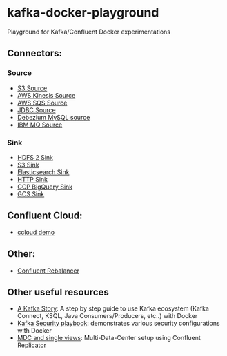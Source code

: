 # kafka-docker-playground

Playground for Kafka/Confluent Docker experimentations

## Connectors:

### Source

* [S3 Source](connect-s3-source/README.md)
* [AWS Kinesis Source](connect-kinesis-source/README.md)
* [AWS SQS Source](connect-sqs-source/README.md)
* [JDBC Source](connect-jdbc-source/README.md)
* [Debezium MySQL source](connect-debezium-mysql-source/README.md)
* [IBM MQ Source](connect-ibm-mq-source/README.md)
  
### Sink

* [HDFS 2 Sink](connect-hdfs-sink/README.md)
* [S3 Sink](connect-s3-sink/README.md)
* [Elasticsearch Sink](connect-elasticsearch-sink/README.md)
* [HTTP Sink](connect-http-sink/README.md)
* [GCP BigQuery Sink](connect-gcp-bigquery-sink/README.md)
* [GCS Sink](connect-gcs-sink/README.md)
  
## Confluent Cloud:

* [ccloud demo](ccloud-demo/README.md)

## Other:

* [Confluent Rebalancer](rebalancer/README.md)

## Other useful resources

* [A Kafka Story](https://github.com/framiere/a-kafka-story): A step by step guide to use Kafka ecosystem (Kafka Connect, KSQL, Java Consumers/Producers, etc..) with Docker
* [Kafka Security playbook](https://github.com/Dabz/kafka-security-playbook): demonstrates various security configurations with Docker
* [MDC and single views](https://github.com/framiere/mdc-with-replicator-and-regexrouter): Multi-Data-Center setup using Confluent [Replicator](https://docs.confluent.io/current/connect/kafka-connect-replicator/index.html)